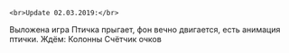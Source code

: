     <br>Update 02.03.2019:</br>
Выложена игра
Птичка прыгает, 
фон вечно двигается, 
есть анимация птички.
    Ждём:
Колонны
Счётчик очков
